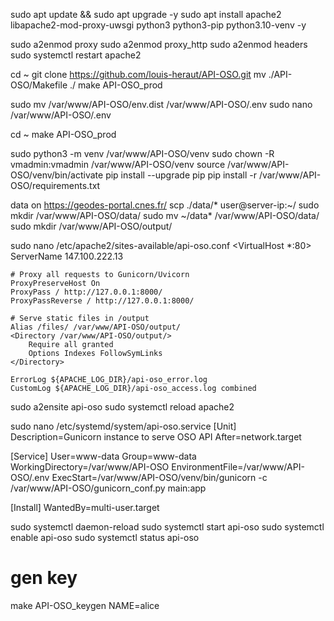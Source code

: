 sudo apt update && sudo apt upgrade -y
sudo apt install apache2 libapache2-mod-proxy-uwsgi python3 python3-pip python3.10-venv -y

sudo a2enmod proxy
sudo a2enmod proxy_http
sudo a2enmod headers
sudo systemctl restart apache2

cd ~
git clone https://github.com/louis-heraut/API-OSO.git
mv ./API-OSO/Makefile ./
make API-OSO_prod

sudo mv /var/www/API-OSO/env.dist /var/www/API-OSO/.env
sudo nano /var/www/API-OSO/.env

cd ~
make API-OSO_prod

sudo python3 -m venv /var/www/API-OSO/venv
sudo chown -R vmadmin:vmadmin /var/www/API-OSO/venv
source /var/www/API-OSO/venv/bin/activate
pip install --upgrade pip
pip install -r /var/www/API-OSO/requirements.txt


data on https://geodes-portal.cnes.fr/
scp ./data/* user@server-ip:~/
sudo mkdir /var/www/API-OSO/data/
sudo mv ~/data* /var/www/API-OSO/data/
sudo mkdir /var/www/API-OSO/output/

sudo nano /etc/apache2/sites-available/api-oso.conf
<VirtualHost *:80>
    ServerName 147.100.222.13

    # Proxy all requests to Gunicorn/Uvicorn
    ProxyPreserveHost On
    ProxyPass / http://127.0.0.1:8000/
    ProxyPassReverse / http://127.0.0.1:8000/

    # Serve static files in /output
    Alias /files/ /var/www/API-OSO/output/
    <Directory /var/www/API-OSO/output/>
        Require all granted
        Options Indexes FollowSymLinks
    </Directory>

    ErrorLog ${APACHE_LOG_DIR}/api-oso_error.log
    CustomLog ${APACHE_LOG_DIR}/api-oso_access.log combined
</VirtualHost>

sudo a2ensite api-oso
sudo systemctl reload apache2



sudo nano /etc/systemd/system/api-oso.service
[Unit]
Description=Gunicorn instance to serve OSO API
After=network.target

[Service]
User=www-data
Group=www-data
WorkingDirectory=/var/www/API-OSO
EnvironmentFile=/var/www/API-OSO/.env
ExecStart=/var/www/API-OSO/venv/bin/gunicorn -c /var/www/API-OSO/gunicorn_conf.py main:app

[Install]
WantedBy=multi-user.target

sudo systemctl daemon-reload
sudo systemctl start api-oso
sudo systemctl enable api-oso
sudo systemctl status api-oso




# gen key
make API-OSO_keygen NAME=alice



